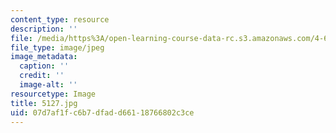 ```yaml
---
content_type: resource
description: ''
file: /media/https%3A/open-learning-course-data-rc.s3.amazonaws.com/4-614-religious-architecture-and-islamic-cultures-fall-2002/07d7af1fc6b7dfadd66118766802c3ce_5127.jpg
file_type: image/jpeg
image_metadata:
  caption: ''
  credit: ''
  image-alt: ''
resourcetype: Image
title: 5127.jpg
uid: 07d7af1f-c6b7-dfad-d661-18766802c3ce
---
```

